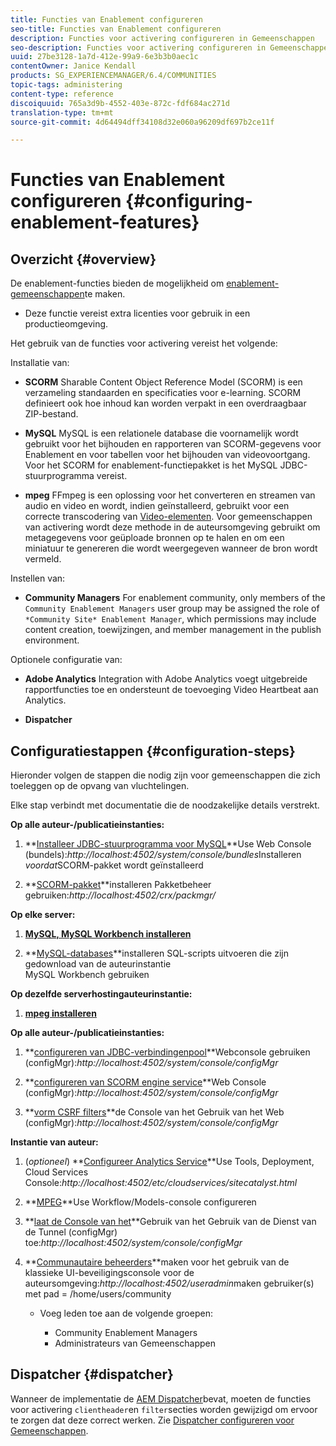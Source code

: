 ```yaml
---
title: Functies van Enablement configureren
seo-title: Functies van Enablement configureren
description: Functies voor activering configureren in Gemeenschappen
seo-description: Functies voor activering configureren in Gemeenschappen
uuid: 27be3128-1a7d-412e-99a9-6e3b3b0aec1c
contentOwner: Janice Kendall
products: SG_EXPERIENCEMANAGER/6.4/COMMUNITIES
topic-tags: administering
content-type: reference
discoiquuid: 765a3d9b-4552-403e-872c-fdf684ac271d
translation-type: tm+mt
source-git-commit: 4d64494dff34108d32e060a96209df697b2ce11f

---
```



# Functies van Enablement configureren {#configuring-enablement-features}

## Overzicht {#overview}

De enablement-functies bieden de mogelijkheid om [enablement-gemeenschappen](overview.md#enablement-community)te maken.

* Deze functie vereist extra licenties voor gebruik in een productieomgeving.

Het gebruik van de functies voor activering vereist het volgende:

Installatie van:

* **SCORM** Sharable Content Object Reference Model (SCORM) is een verzameling standaarden en specificaties voor e-learning. SCORM definieert ook hoe inhoud kan worden verpakt in een overdraagbaar ZIP-bestand.

* **MySQL** MySQL is een relationele database die voornamelijk wordt gebruikt voor het bijhouden en rapporteren van SCORM-gegevens voor Enablement en voor tabellen voor het bijhouden van videovoortgang. Voor het SCORM for enablement-functiepakket is het MySQL JDBC-stuurprogramma vereist.

* **mpeg** FFmpeg is een oplossing voor het converteren en streamen van audio en video en wordt, indien geïnstalleerd, gebruikt voor een correcte transcodering van [Video-elementen](../../help/sites-authoring/default-components-foundation.md#video). Voor gemeenschappen van activering wordt deze methode in de auteursomgeving gebruikt om metagegevens voor geüploade bronnen op te halen en om een miniatuur te genereren die wordt weergegeven wanneer de bron wordt vermeld.

Instellen van:

* **Community Managers** For enablement community, only members of the `Community Enablement Managers` user group may be assigned the role of `*Community Site* Enablement Manager`, which permissions may include content creation, toewijzingen, and member management in the publish environment.

Optionele configuratie van:

* **Adobe Analytics** Integration with Adobe Analytics voegt uitgebreide rapportfuncties toe en ondersteunt de toevoeging Video Heartbeat aan Analytics.

* **Dispatcher**

## Configuratiestappen {#configuration-steps}

Hieronder volgen de stappen die nodig zijn voor gemeenschappen die zich toeleggen op de opvang van vluchtelingen.

Elke stap verbindt met documentatie die de noodzakelijke details verstrekt.

**Op alle auteur-/publicatieinstanties:**

1. **[Installeer JDBC-stuurprogramma voor MySQL](deploy-communities.md#jdbc-driver-for-mysql)**Use Web Console (bundels):*http://localhost:4502/system/console/bundles*Installeren *voordat*SCORM-pakket wordt geïnstalleerd

1. **[SCORM-pakket](deploy-communities.md#scorm-package)**installeren Pakketbeheer gebruiken:*http://localhost:4502/crx/packmgr/*

**Op elke server:**

1. **[MySQL, MySQL Workbench installeren](mysql.md)**

1. **[MySQL-databases](mysql.md#database-setup)**installeren SQL-scripts uitvoeren die zijn gedownload van de auteurinstantie\
   MySQL Workbench gebruiken

**Op dezelfde serverhostingauteurinstantie:**

1. **[mpeg installeren](ffmpeg.md)**

**Op alle auteur-/publicatieinstanties:**

1. **[configureren van JDBC-verbindingenpool](mysql.md#configure-jdbc-connections)**Webconsole gebruiken (configMgr):*http://localhost:4502/system/console/configMgr*

1. **[configureren van SCORM engine service](mysql.md#aem-communities-scormengine-service)**Web Console (configMgr):*http://localhost:4502/system/console/configMgr*

1. **[vorm CSRF filters](mysql.md#adobe-granite-csrf-filter)**de Console van het Gebruik van het Web (configMgr):*http://localhost:4502/system/console/configMgr*

**Instantie van auteur:**

1. (*optioneel*) **[Configureer Analytics Service](analytics.md)**Use Tools, Deployment, Cloud Services Console:*http://localhost:4502/etc/cloudservices/sitecatalyst.html*

1. **[MPEG](ffmpeg.md#configure-ffmpeg-transcoding-service)**Use Workflow/Models-console configureren

1. **[laat de Console van het](deploy-communities.md#tunnel-service-on-author)**Gebruik van het Gebruik van de Dienst van de Tunnel (configMgr) toe:*http://localhost:4502/system/console/configMgr*

1. **[Communautaire beheerders](users.md#creating-community-members)**maken voor het gebruik van de klassieke UI-beveiligingsconsole voor de auteursomgeving:*http://localhost:4502/useradmin*maken gebruiker(s) met pad = /home/users/community

   * Voeg leden toe aan de volgende groepen:

      * Community Enablement Managers
      * Administrateurs van Gemeenschappen

## Dispatcher {#dispatcher}

Wanneer de implementatie de [AEM Dispatcher](https://helpx.adobe.com/experience-manager/dispatcher/using/dispatcher.html)bevat, moeten de functies voor activering `clientheader`en `filter`secties worden gewijzigd om ervoor te zorgen dat deze correct werken. Zie [Dispatcher configureren voor Gemeenschappen](dispatcher.md#enablement).
